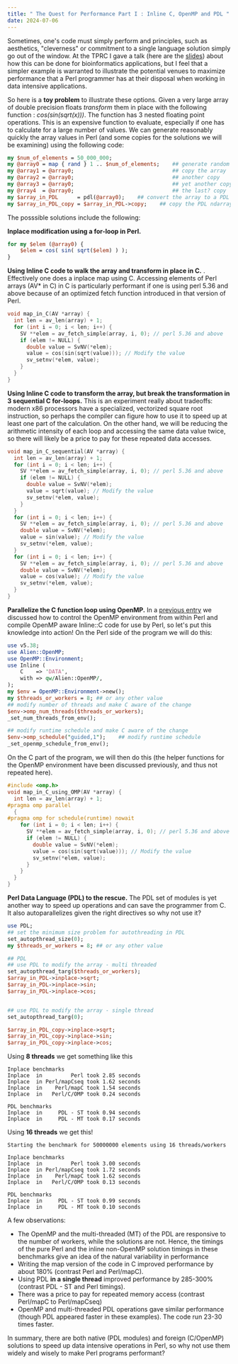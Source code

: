 ```yaml
---
title: " The Quest for Performance Part I : Inline C, OpenMP and PDL "
date: 2024-07-06
---
```


Sometimes, one's code must simply perform and principles, such as aesthetics, "cleverness" or commitment to a single language solution simply go out of the window. 
At the TPRC I gave a talk (here are the [slides](https://www.slideshare.net/slideshow/enhancing-non-perl-bioinformatic-applications-with-perl/269925371)) about how this 
can be done for bioinformatics applications, but I feel that a simpler example is warranted to illustrate the potential venues to maximize performance that a Perl 
programmer has at their disposal when working in data intensive applications. 

So here is a **toy problem** to illustrate these options. Given a very large array of double precision floats _transform_ them in place with the following function : _cos(sin(sqrt(x)))_. 
The function has 3 nested floating point operations. This is an expensive function to evaluate, especially if one has to calculate for a large number of values. We can generate reasonably 
quickly the array values in Perl (and some copies for the solutions we will be examining) using the following code:
```perl
my $num_of_elements = 50_000_000;
my @array0 = map { rand } 1 .. $num_of_elements;    ## generate random numbers
my @array1 = @array0;                               ## copy the array
my @array2 = @array0;                               ## another copy
my @array3 = @array0;                               ## yet another copy
my @rray4  = @array0;                               ## the last? copy
my $array_in_PDL      = pdl(@array0);    ## convert the array to a PDL ndarray
my $array_in_PDL_copy = $array_in_PDL->copy;    ## copy the PDL ndarray
```
The posssible solutions include the following: 

**Inplace modification using a for-loop in Perl.**
```perl
for my $elem (@array0) {
    $elem = cos( sin( sqrt($elem) ) );
}
```

**Using Inline C code to walk the array and transform in place in C.** . Effectively one does a inplace map using C. Accessing elements of Perl arrays (AV* in C) in C is particularly
performant if one is using perl 5.36 and above because of an optimized fetch function introduced in that version of Perl. 

```c
void map_in_C(AV *array) {
  int len = av_len(array) + 1;
  for (int i = 0; i < len; i++) {
    SV **elem = av_fetch_simple(array, i, 0); // perl 5.36 and above
    if (elem != NULL) {
      double value = SvNV(*elem);
      value = cos(sin(sqrt(value))); // Modify the value
      sv_setnv(*elem, value);
    }
  }
}
```

**Using Inline C code to transform the array, but break the transformation in 3 sequential C for-loops.** This is an experiment really about tradeoffs: modern x86 processors have a specialized, 
vectorized square root instruction, so perhaps the compiler can figure how to use it to speed up at least one part of the calculation. On the other hand, we will be reducing the arithmetic intensity
of each loop and accessing the same data value twice, so there will likely be a price to pay for these repeated data accesses. 
```c
void map_in_C_sequential(AV *array) {
  int len = av_len(array) + 1;
  for (int i = 0; i < len; i++) {
    SV **elem = av_fetch_simple(array, i, 0); // perl 5.36 and above
    if (elem != NULL) {
      double value = SvNV(*elem);
      value = sqrt(value); // Modify the value
      sv_setnv(*elem, value);
    }
  }
  for (int i = 0; i < len; i++) {
    SV **elem = av_fetch_simple(array, i, 0); // perl 5.36 and above
    double value = SvNV(*elem);
    value = sin(value); // Modify the value
    sv_setnv(*elem, value);
  }
  for (int i = 0; i < len; i++) {
    SV **elem = av_fetch_simple(array, i, 0); // perl 5.36 and above
    double value = SvNV(*elem);
    value = cos(value); // Modify the value
    sv_setnv(*elem, value);
  }
}
```

**Parallelize the C function loop using OpenMP.** In a [previous entry](https://chrisarg.github.io/Killing-It-with-PERL/2024/07/01/Rudimentary-control-of-OpenMP-from-Perl.html) we discussed how to control the OpenMP environment from within Perl and compile OpenMP aware Inline::C code for 
use by Perl, so let's put this knowledge into action! On the Perl side of the program we will do this:
```perl
use v5.38;
use Alien::OpenMP;
use OpenMP::Environment;
use Inline (
    C    => 'DATA',
    with => qw/Alien::OpenMP/,
);
my $env = OpenMP::Environment->new();
my $threads_or_workers = 8; ## or any other value
## modify number of threads and make C aware of the change
$env->omp_num_threads($threads_or_workers);
_set_num_threads_from_env();

## modify runtime schedule and make C aware of the change
$env->omp_schedule("guided,1");    ## modify runtime schedule
_set_openmp_schedule_from_env();
```
On the C part of the program, we will then do this (the helper functions for the OpenMP environment have been discussed
previously, and thus not repeated here).
```c
#include <omp.h>
void map_in_C_using_OMP(AV *array) {
  int len = av_len(array) + 1;
#pragma omp parallel
  {
#pragma omp for schedule(runtime) nowait
    for (int i = 0; i < len; i++) {
      SV **elem = av_fetch_simple(array, i, 0); // perl 5.36 and above
      if (elem != NULL) {
        double value = SvNV(*elem);
        value = cos(sin(sqrt(value))); // Modify the value
        sv_setnv(*elem, value);
      }
    }
  }
}
```
**Perl Data Language (PDL) to the rescue.** The PDL set of modules is yet another way to speed up operations and can save the programmer from C. It also autoparallelizes given the right directives so why not use it?
```perl
use PDL;
## set the minimum size problem for autothreading in PDL
set_autopthread_size(0);
my $threads_or_workers = 8; ## or any other value

## PDL
## use PDL to modify the array - multi threaded
set_autopthread_targ($threads_or_workers);
$array_in_PDL->inplace->sqrt;
$array_in_PDL->inplace->sin;
$array_in_PDL->inplace->cos;


## use PDL to modify the array - single thread
set_autopthread_targ(0);

$array_in_PDL_copy->inplace->sqrt;
$array_in_PDL_copy->inplace->sin;
$array_in_PDL_copy->inplace->cos;

```
Using **8 threads** we get something like this
```text
Inplace benchmarks
Inplace  in         Perl took 2.85 seconds
Inplace  in Perl/mapCseq took 1.62 seconds
Inplace  in    Perl/mapC took 1.54 seconds
Inplace  in   Perl/C/OMP took 0.24 seconds

PDL benchmarks
Inplace  in     PDL - ST took 0.94 seconds
Inplace  in     PDL - MT took 0.17 seconds
```
Using **16 threads** we get this!
```text
Starting the benchmark for 50000000 elements using 16 threads/workers

Inplace benchmarks
Inplace  in         Perl took 3.00 seconds
Inplace  in Perl/mapCseq took 1.72 seconds
Inplace  in    Perl/mapC took 1.62 seconds
Inplace  in   Perl/C/OMP took 0.13 seconds

PDL benchmarks
Inplace  in     PDL - ST took 0.99 seconds
Inplace  in     PDL - MT took 0.10 seconds
```
A few observations:
* The OpenMP and the multi-threaded (MT) of the PDL are responsive to the number of workers, while the solutions are not. Hence, the timings of the pure Perl and the inline non-OpenMP solution timings in these benchmarks give
an idea of the natural variability in performance
* Writing the map version of the code in C improved performance by about 180% (contrast Perl and Perl/mapC).
* Using PDL **in a single thread** improved performance by 285-300% (contrast PDL - ST and Perl timings).
* There was a price to pay for repeated memory access (contrast Perl/mapC to Perl/mapCseq)
* OpenMP and multi-threaded PDL operations gave similar performance (though PDL appeared faster in these examples). The code run 23-30 times faster.

In summary, there are both native (PDL modules) and foreign (C/OpenMP) solutions to speed up data intensive operations in Perl, so why not use them widely and wisely to make Perl programs performant?
